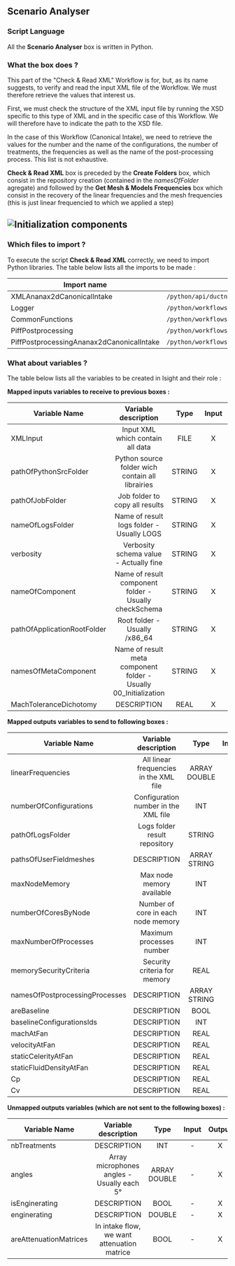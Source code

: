 ## Scenario Analyser
### Script Language

All the __Scenario Analyser__ box is written in Python.
### What the box does ?

This part of the "Check & Read XML" Workflow is for, but, as its name suggests, to verify and read the input XML file of the Workflow. We must therefore retrieve the values that interest us.

First, we must check the structure of the XML input file by running the XSD specific to this type of XML and in the specific case of this Workflow. We will therefore have to indicate the path to the XSD file.

In the case of this Workflow (Canonical Intake), we need to retrieve the values for the number and the name of the configurations, the number of treatments, the frequencies as well as the name of the post-processing process. This list is not exhaustive.

__Check & Read XML__ box is preceded by the __Create Folders__ box, which consist in the repository creation (contained in the *namesOfFolder* agregate) and followed by the __Get Mesh & Models Frequencies__ box which consist in the recovery of the linear frequencies and the mesh frequencies (this is just linear frequencied to which we applied a step)

![Initialization components](https://user-images.githubusercontent.com/45098441/72422704-36ed8280-3783-11ea-9d05-2fd0d949db32.jpeg)
----------------------------


### Which files to import ?

To execute the script __Check & Read XML__ correctly, we need to import Python libraries.
The table below lists all the imports to be made :

| Import name | Import location |
| ------ | ------ |
| XMLAnanax2dCanonicalIntake | `/python/api/ductnoise/fannoise/ananax/ananax2d_canonical_intake` |
| Logger | `/python/workflows/common` |
| CommonFunctions | `/python/workflows/common` |
| PiffPostprocessing | `/python/workflows/ductnoise/common/postprocessing` |
| PiffPostprocessingAnanax2dCanonicalIntake | `/python/workflows/ductnoise/fannoise/ananax/ananax2d_canonical_intake` |

### What about variables ?

The table below lists all the variables to be created in Isight and their role :

__Mapped inputs variables to receive to previous boxes :__ 

| Variable Name | Variable description | Type | Input | Output |
| ------ | :------------: | :------: | :------: |  :------: |
| XMLInput | Input XML which contain all data | FILE | X |- |
| pathOfPythonSrcFolder | Python source folder wich contain all librairies | STRING | X |- |
| pathOfJobFolder | Job folder to copy all results | STRING | X | - |
| nameOfLogsFolder | Name of result logs folder - Usually LOGS | STRING | X | - |
| verbosity | Verbosity schema value - Actually fine | STRING | X | - |
| nameOfComponent | Name of result component folder - Usually checkSchema | STRING | X | - |
| pathOfApplicationRootFolder | Root folder - Usually /x86_64 | STRING | X | - |
| namesOfMetaComponent | Name of result meta component folder - Usually 00_Initialization | STRING | X | - |
| MachToleranceDichotomy | DESCRIPTION | REAL | X | - |


__Mapped outputs variables to send to following boxes :__

| Variable Name | Variable description | Type | Input | Output |
| ------ | :------------: | :------: | :------: |  :------: |
| linearFrequencies | All linear frequencies in the XML file | ARRAY DOUBLE | - | X |
| numberOfConfigurations | Configuration number in the XML file | INT | - | X |
| pathOfLogsFolder | Logs folder result repository | STRING | - | X |
| pathsOfUserFieldmeshes | DESCRIPTION | ARRAY STRING | - | X |
| maxNodeMemory | Max node memory available | INT | - | X |
| numberOfCoresByNode | Number of core in each node memory | INT | - | X |
| maxNumberOfProcesses | Maximum processes number | INT | - | X |
| memorySecurityCriteria | Security criteria for memory | REAL | - | X |
| namesOfPostprocessingProcesses | DESCRIPTION | ARRAY STRING | - | X |
| areBaseline | DESCRIPTION | BOOL | - | X |
| baselineConfigurationsIds | DESCRIPTION | INT | - | X |
| machAtFan | DESCRIPTION | REAL | - | X |
| velocityAtFan | DESCRIPTION | REAL | - | X |
| staticCelerityAtFan | DESCRIPTION | REAL | - | X |
| staticFluidDensityAtFan | DESCRIPTION | REAL | - | X |
| Cp | DESCRIPTION | REAL | - | X |
| Cv | DESCRIPTION | REAL | - | X |



__Unmapped outputs variables (which are not sent to the following boxes) :__

| Variable Name | Variable description | Type | Input | Output |
| ------ | :------------: | :------: | :------: |  :------: |
| nbTreatments | DESCRIPTION | INT | - | X |
| angles | Array microphones angles - Usually each 5° | ARRAY DOUBLE | - | X |
| isEnginerating | DESCRIPTION | BOOL | - | X |
| enginerating | DESCRIPTION | DOUBLE | - | X |
| areAttenuationMatrices | In intake flow, we want attenuation matrice | BOOL | - | X |


